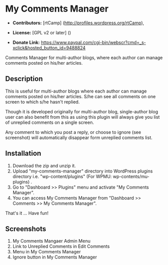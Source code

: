 # My Comments Manager #

* **Contributors:** [rtCamp] (http://profiles.wordpress.org/rtCamp),

* **License:** [GPL v2 or later] ()

* **Donate Link:** https://www.paypal.com/cgi-bin/webscr?cmd=_s-xclick&hosted_button_id=9488824

Comments Manager for multi-author blogs, where each author can manage comments posted on his/her articles.

## Description ##

This is useful for multi-author blogs where each author can manage comments posted on his/her articles.
S/he can see all comments on one screen to which s/he hasn't replied.

Though it is developed originally for multi-author blog, single-author blog user can also benefit from this as using this plugin will always give you list of unreplied comments on a single screen.

Any comment to which you post a reply, or choose to ignore (see screenshot) will automatically disappear form unreplied comments list.

## Installation ##
1. Download the zip and unzip it.
2. Upload "my-comments-manager" directory into WordPress plugins directory i.e. "wp-content/plugins" (For WPMU: wp-contents/mu-plugins) .
4. Go to "Dashboard >> Plugins" menu and activate "My Comments Manager".
5. You can access My Comments Manager from "Dashboard >> Comments >> My Comments Manager".


That's it ... Have fun!

## Screenshots ##

1. My Comments Mangaer Admin Menu
2. Link to Unreplied Comments in Edit Comments
3. Menu in My Comments Manager
4. Ignore button in My Comments Manager
